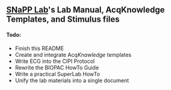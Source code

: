 ## [SNaPP Lab](http://snapp-lab.wm.edu)'s Lab Manual, AcqKnowledge Templates, and Stimulus files

#### Todo:
- Finish this README
- Create and integrate Acq*Knawledge* templates
- Write ECG into the CIPI Protocol
- Rewrite the BIOPAC HowTo Guide
- Write a practical SuperLab HowTo
- Unify the lab materials into a single document
